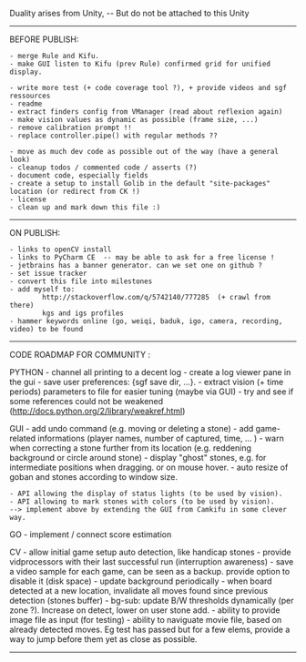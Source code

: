
Duality arises from Unity, -- But do not be attached to this Unity

---------------------------------------------------------------------------------------------------

BEFORE PUBLISH:

    - merge Rule and Kifu.
    - make GUI listen to Kifu (prev Rule) confirmed grid for unified display.

    - write more test (+ code coverage tool ?), + provide videos and sgf ressources
    - readme
    - extract finders config from VManager (read about reflexion again)
    - make vision values as dynamic as possible (frame size, ...)
    - remove calibration prompt !!
    - replace controller.pipe() with regular methods ??

    - move as much dev code as possible out of the way (have a general look)
    - cleanup todos / commented code / asserts (?)
    - document code, especially fields
    - create a setup to install Golib in the default "site-packages" location (or redirect from CK !)
    - license
    - clean up and mark down this file :)

---------------------------------------------------------------------------------------------------

ON PUBLISH:

    - links to openCV install
    - links to PyCharm CE  -- may be able to ask for a free license !
    - jetbrains has a banner generator. can we set one on github ?
    - set issue tracker
    - convert this file into milestones
    - add myself to:
            http://stackoverflow.com/q/5742140/777285  (+ crawl from there)
            kgs and igs profiles
    - hammer keywords online (go, weiqi, baduk, igo, camera, recording, video) to be found

---------------------------------------------------------------------------------------------------

CODE ROADMAP FOR COMMUNITY :

PYTHON
    - channel all printing to a decent log
    - create a log viewer pane in the gui
    - save user preferences: {sgf save dir, ...}.
    - extract vision (+ time periods) parameters to file for easier tuning (maybe via GUI)
    - try and see if some references could not be weakened  (http://docs.python.org/2/library/weakref.html)

GUI
    - add undo command (e.g. moving or deleting a stone)
    - add game-related informations (player names, number of captured, time, ... )
    - warn when correcting a stone further from its location (e.g. reddening background or circle around stone)
    - display "ghost" stones, e.g. for intermediate positions when dragging. or on mouse hover.
    - auto resize of goban and stones according to window size.

    - API allowing the display of status lights (to be used by vision).
    - API allowing to mark stones with colors (to be used by vision).
    --> implement above by extending the GUI from Camkifu in some clever way.

GO
    - implement / connect score estimation

CV
    - allow initial game setup auto detection, like handicap stones
    - provide vidprocessors with their last successful run (interruption awareness)
    - save a video sample for each game, can be seen as a backup. provide option to disable it (disk space)
    - update background periodically
    - when board detected at a new location, invalidate all moves found since previous detection (stones buffer)
    - bg-sub: update B/W thresholds dynamically (per zone ?). Increase on detect, lower on user stone add.
    - ability to provide image file as input (for testing)
    - ability to naviguate movie file, based on already detected moves. Eg test has passed but for a few elems, provide a way to jump before them yet as close as possible.

---------------------------------------------------------------------------------------------------

